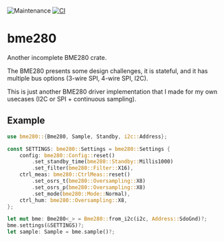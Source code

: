 ![Maintenance](https://img.shields.io/badge/maintenance-experimental-blue.svg)
[![CI](https://github.com/newAM/bme280-rs/workflows/CI/badge.svg)](https://github.com/newAM/bme280-rs/actions)

# bme280

Another incomplete BME280 crate.

The BME280 presents some design challenges, it is stateful, and it has
multiple bus options (3-wire SPI, 4-wire SPI, I2C).

This is just another BME280 driver implementation that I made for my own
usecases (I2C or SPI + continuous sampling).

## Example

```rust
use bme280::{Bme280, Sample, Standby, i2c::Address};

const SETTINGS: bme280::Settings = bme280::Settings {
    config: bme280::Config::reset()
        .set_standby_time(bme280::Standby::Millis1000)
        .set_filter(bme280::Filter::X16),
    ctrl_meas: bme280::CtrlMeas::reset()
        .set_osrs_t(bme280::Oversampling::X8)
        .set_osrs_p(bme280::Oversampling::X8)
        .set_mode(bme280::Mode::Normal),
    ctrl_hum: bme280::Oversampling::X8,
};

let mut bme: Bme280<_> = Bme280::from_i2c(i2c, Address::SdoGnd)?;
bme.settings(&SETTINGS)?;
let sample: Sample = bme.sample()?;
```

